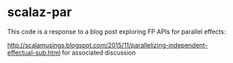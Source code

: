 # scalaz-par

This code is a response to a blog post exploring FP APIs for parallel effects:

http://scalamusings.blogspot.com/2015/11/parallelizing-independent-effectual-sub.html for associated discussion
